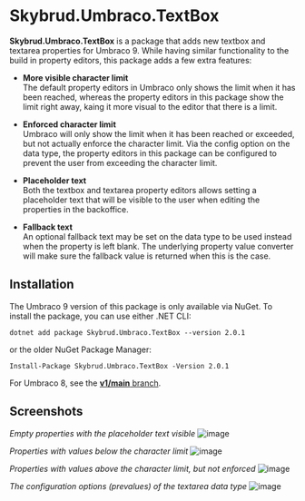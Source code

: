 # Skybrud.Umbraco.TextBox

**Skybrud.Umbraco.TextBox** is a package that adds new textbox and textarea properties for Umbraco 9. While having similar functionality to the build in property editors, this package adds a few extra features:

- **More visible character limit**  
  The default property editors in Umbraco only shows the limit when it has been reached, whereas the property editors in this package show the limit right away, kaing it more visual to the editor that there is a limit.
  
- **Enforced character limit**  
  Umbraco will only show the limit when it has been reached or exceeded, but not actually enforce the character limit. Via the config option on the data type, the property editors in this package can be configured to prevent the user from exceeding the character limit.
  
- **Placeholder text**  
  Both the textbox and textarea property editors allows setting a placeholder text that will be visible to the user when editing the properties in the backoffice.

- **Fallback text**  
  An optional fallback text may be set on the data type to be used instead when the property is left blank. The underlying property value converter will make sure the fallback value is returned when this is the case.

## Installation

The Umbraco 9 version of this package is only available via NuGet. To install the package, you can use either .NET CLI:

```
dotnet add package Skybrud.Umbraco.TextBox --version 2.0.1
```


or the older NuGet Package Manager:

```
Install-Package Skybrud.Umbraco.TextBox -Version 2.0.1
```

For Umbraco 8, see the [**v1/main** branch](https://github.com/abjerner/Skybrud.Umbraco.TextBox/tree/v1/main#installation).

[NuGetPackage]: https://www.nuget.org/packages/Skybrud.Umbraco.TextBox
[GitHubRelease]: https://github.com/abjerner/Skybrud.Umbraco.TextBox/releases

## Screenshots

*Empty properties with the placeholder text visible*
![image](https://user-images.githubusercontent.com/3634580/88987152-5db17780-d2d5-11ea-889b-ebcad9ca80ba.png)

*Properties with values below the character limit*
![image](https://user-images.githubusercontent.com/3634580/88987187-73bf3800-d2d5-11ea-8962-b6395da8dd87.png)

*Properties with values above the character limit, but not enforced*
![image](https://user-images.githubusercontent.com/3634580/88988260-a9195500-d2d8-11ea-97ac-748dd8748832.png)

*The configuration options (prevalues) of the textarea data type*
![image](https://user-images.githubusercontent.com/3634580/88987630-db29b780-d2d6-11ea-86ea-77885086f3b7.png)
